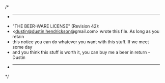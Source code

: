 /*
 * ----------------------------------------------------------------------------
 * "THE BEER-WARE LICENSE" (Revision 42):
 * <dustin@dustin.hendrickson@gmail.com> wrote this file. As long as you retain 
 * this notice you can do whatever you want with this stuff. If we meet some day
 * and you think this stuff is worth it, you can buy me a beer in return -Dustin
 * ----------------------------------------------------------------------------
 */